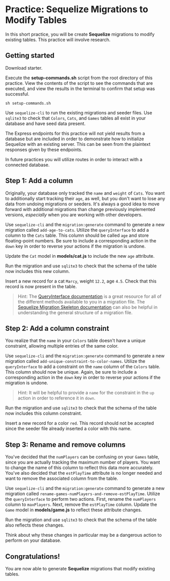# Practice: Sequelize Migrations to Modify Tables

In this short practice, you will be create **Sequelize** migrations to modify
existing tables. This practice will involve research.

## Getting started

Download starter.  

Execute the __setup-commands.sh__ script from the root directory of this
practice. View the contents of the script to see the commands that are executed,
and view the results in the terminal to confirm that setup was successful.

```shell
sh setup-commands.sh
```

Use `sequelize-cli` to run the existing migrations and seeder files. Use
`sqlite3` to check that `Colors`, `Cats`, and `Games` tables all exist in your
database and have seed data present.

The Express endpoints for this practice will not yield results from a database
but are included in order to demonstrate how to initialize Sequelize with an
existing server. This can be seen from the plaintext responses given by these
endpoints.

In future practices you will utilize routes in order to interact with a
connected database.


## Step 1: Add a column

Originally, your database only tracked the `name` and `weight` of `Cats`. You
want to additionally start tracking their `age`, as well, but you don't want to
lose any data from undoing migrations or seeders. It's always a good idea to
move forward with additional migrations than change previously implemented
versions, *especially* when you are working with other developers.

Use `sequelize-cli` and the `migration:generate` command to generate a new
migration called `add-age-to-cats`. Utilize the `queryInterface` to add a column
to the `Cats` table. This column should be called `age` and store floating-point
numbers. Be sure to include a corresponding action in the `down` key in order to
reverse your actions if the migration is undone.

Update the `Cat` model in __models/cat.js__ to include the new `age` attribute.

Run the migration and use `sqlite3` to check that the schema of the table now
includes this new column.

Insert a new record for a cat `Marcy`, weight `12.2`, age `4.5`. Check that this
record is now present in the table.

> Hint: The [QueryInterface documentation][queryInterface] is a great resource
> for all of the different methods available to you in a migration file.
> The [Sequelize Migration Skeleton documentation][migration-skeleton] can also
> be helpful in understanding the general structure of a migration file.


## Step 2: Add a column constraint

You realize that the `name` in your `Colors` table doesn't have a unique
constraint, allowing multiple entries of the same color.

Use `sequelize-cli` and the `migration:generate` command to generate a new
migration called `add-unique-constraint-to-color-names`. Utilize the
`queryInterface` to add a constraint on the `name` column of the `Colors` table.
This column should now be unique. Again, be sure to include a corresponding
action in the `down` key in order to reverse your actions if the migration is
undone.

> Hint: It will be helpful to provide a `name` for the constraint in the `up`
> action in order to reference it in `down`.

Run the migration and use `sqlite3` to check that the schema of the table now
includes this column constraint.

Insert a new record for a color `red`. This record should not be accepted since
the seeder file already inserted a color with this name.


## Step 3: Rename and remove columns

You've decided that the `numPlayers` can be confusing on your `Games` table,
since you are actually tracking the maximum number of players. You want to
change the name of this column to reflect this data more accurately. You've also
decided that the `estPlayTime` attribute is no longer needed and want to remove
the associated column from the table.

Use `sequelize-cli` and the `migration:generate` command to generate a new
migration called `rename-games-numPlayers-and-remove-estPlayTime`. Utilize the
`queryInterface` to perform two actions. First, rename the `numPlayers` column
to `maxPlayers`. Next, remove the `estPlayTime` column. Update the `Game` model
in __models/game.js__ to reflect these attribute changes.

Run the migration and use `sqlite3` to check that the schema of the table also
reflects these changes.

Think about why these changes in particular may be a dangerous action to perform
on your database.


## Congratulations!

You are now able to generate **Sequelize** migrations that modify existing
tables.


[queryInterface]: https://sequelize.org/master/class/src/dialects/abstract/query-interface.js~QueryInterface.html
[migration-skeleton]: https://sequelize.org/master/manual/migrations.html#migration-skeleton
